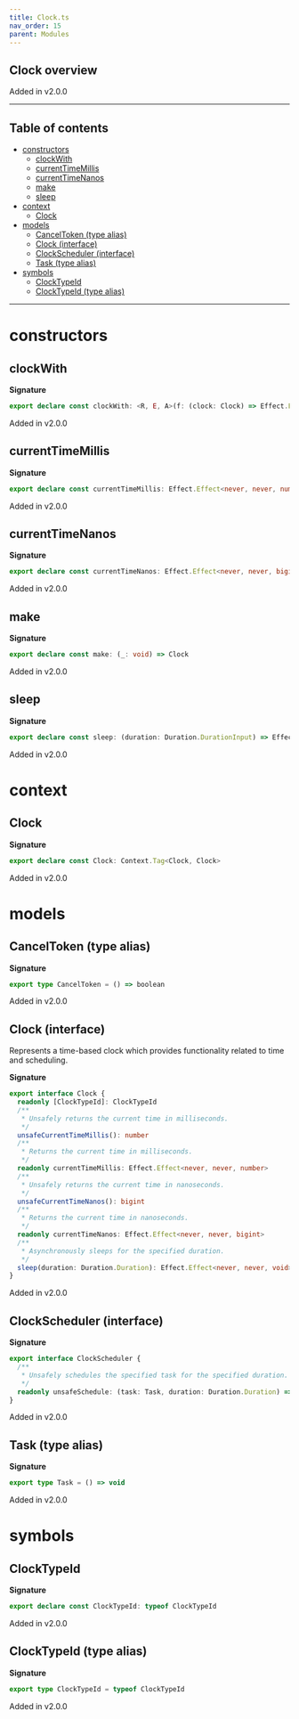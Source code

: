 ```yaml
---
title: Clock.ts
nav_order: 15
parent: Modules
---
```


## Clock overview

Added in v2.0.0

---

<h2 class="text-delta">Table of contents</h2>

- [constructors](#constructors)
  - [clockWith](#clockwith)
  - [currentTimeMillis](#currenttimemillis)
  - [currentTimeNanos](#currenttimenanos)
  - [make](#make)
  - [sleep](#sleep)
- [context](#context)
  - [Clock](#clock)
- [models](#models)
  - [CancelToken (type alias)](#canceltoken-type-alias)
  - [Clock (interface)](#clock-interface)
  - [ClockScheduler (interface)](#clockscheduler-interface)
  - [Task (type alias)](#task-type-alias)
- [symbols](#symbols)
  - [ClockTypeId](#clocktypeid)
  - [ClockTypeId (type alias)](#clocktypeid-type-alias)

---

# constructors

## clockWith

**Signature**

```ts
export declare const clockWith: <R, E, A>(f: (clock: Clock) => Effect.Effect<R, E, A>) => Effect.Effect<R, E, A>
```

Added in v2.0.0

## currentTimeMillis

**Signature**

```ts
export declare const currentTimeMillis: Effect.Effect<never, never, number>
```

Added in v2.0.0

## currentTimeNanos

**Signature**

```ts
export declare const currentTimeNanos: Effect.Effect<never, never, bigint>
```

Added in v2.0.0

## make

**Signature**

```ts
export declare const make: (_: void) => Clock
```

Added in v2.0.0

## sleep

**Signature**

```ts
export declare const sleep: (duration: Duration.DurationInput) => Effect.Effect<never, never, void>
```

Added in v2.0.0

# context

## Clock

**Signature**

```ts
export declare const Clock: Context.Tag<Clock, Clock>
```

Added in v2.0.0

# models

## CancelToken (type alias)

**Signature**

```ts
export type CancelToken = () => boolean
```

Added in v2.0.0

## Clock (interface)

Represents a time-based clock which provides functionality related to time
and scheduling.

**Signature**

```ts
export interface Clock {
  readonly [ClockTypeId]: ClockTypeId
  /**
   * Unsafely returns the current time in milliseconds.
   */
  unsafeCurrentTimeMillis(): number
  /**
   * Returns the current time in milliseconds.
   */
  readonly currentTimeMillis: Effect.Effect<never, never, number>
  /**
   * Unsafely returns the current time in nanoseconds.
   */
  unsafeCurrentTimeNanos(): bigint
  /**
   * Returns the current time in nanoseconds.
   */
  readonly currentTimeNanos: Effect.Effect<never, never, bigint>
  /**
   * Asynchronously sleeps for the specified duration.
   */
  sleep(duration: Duration.Duration): Effect.Effect<never, never, void>
}
```

Added in v2.0.0

## ClockScheduler (interface)

**Signature**

```ts
export interface ClockScheduler {
  /**
   * Unsafely schedules the specified task for the specified duration.
   */
  readonly unsafeSchedule: (task: Task, duration: Duration.Duration) => CancelToken
}
```

Added in v2.0.0

## Task (type alias)

**Signature**

```ts
export type Task = () => void
```

Added in v2.0.0

# symbols

## ClockTypeId

**Signature**

```ts
export declare const ClockTypeId: typeof ClockTypeId
```

Added in v2.0.0

## ClockTypeId (type alias)

**Signature**

```ts
export type ClockTypeId = typeof ClockTypeId
```

Added in v2.0.0
